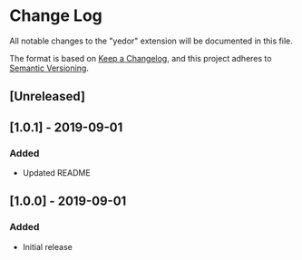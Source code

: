 # Change Log

All notable changes to the "yedor" extension will be documented in this file.

The format is based on [Keep a Changelog](https://keepachangelog.com/en/1.0.0/),
and this project adheres to [Semantic Versioning](https://semver.org/spec/v2.0.0.html).

## [Unreleased]

## [1.0.1] - 2019-09-01

### Added

- Updated README

## [1.0.0] - 2019-09-01

### Added

- Initial release
